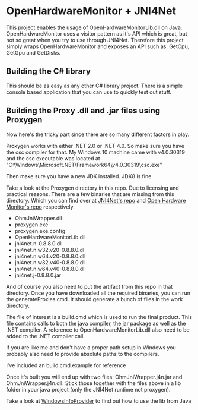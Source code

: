 # OpenHardwareMonitor + JNI4Net
This project enables the usage of OpenHardwareMonitorLib.dll on Java. OpenHardwareMonitor uses a visitor pattern
as it's API which is great, but not so great when you try to use through JNI4Net. Therefore this project simply wraps
OpenHardwareMonitor and exposes an API such as: GetCpu, GetGpu and GetDisks.

## Building the C# library
This should be as easy as any other C# library project. There is a simple console based application that you can use
to quickly test out stuff.

## Building the Proxy .dll and .jar files using Proxygen
Now here's the tricky part since there are so many different factors in play.

Proxygen works with either .NET 2.0 or .NET 4.0. So make sure you have the csc compiler for that. My Windows 10 machine came
with v4.0.30319 and the csc executable was located at "C:\Windows\Microsoft.NET\Framework64\v4.0.30319\csc.exe"

Then make sure you have a new JDK installed. JDK8 is fine.

Take a look at the Proxygen directory in this repo. Due to licensing and practical reasons. There are a few binaries that
are missing from this directory. Which you can find over at [JNI4Net's repo](https://github.com/jni4net) and [Open Hardware Monitor's repo](https://github.com/openhardwaremonitor/openhardwaremonitor)
respectively.

- OhmJniWrapper.dll
- proxygen.exe
- proxygen.exe.config
- OpenHardwareMonitorLib.dll
- jni4net.n-0.8.8.0.dll
- jni4net.n.w32.v20-0.8.8.0.dl
- jni4net.n.w64.v20-0.8.8.0.dll
- jni4net.n.w32.v40-0.8.8.0.dll
- jni4net.n.w64.v40-0.8.8.0.dll
- jni4net.j-0.8.8.0.jar

And of course you also need to put the artifact from this repo in that directory. Once you have downloaded all the required binaries, you
can run the generateProxies.cmd. It should generate a bunch of files in the work directory.

The file of interest is a build.cmd which is used to run the final product. This file contains calls to both the java compiler, the jar package
as well as the .NET compiler. A reference to OpenHardwareMonitorLib.dll also need to be added to the .NET compiler call.

If you are like me and don't have a proper path setup in Windows you probably also need to provide absolute paths to the compilers.

I've included an build.cmd.example for reference

Once it's built you will end up with two files: OhmJniWrapper.j4n.jar and OhmJniWrapper.j4n.dll. Stick those together with
the files above in a lib folder in your java project (only the JNI4Net runtime not proxygen).

Take a look at [WindowsInfoProvider](https://github.com/Krillsson/sys-API/blob/master/server/src/main/java/com/krillsson/sysapi/core/windows/WindowsInfoProvider.java) to find out how to use the lib from Java